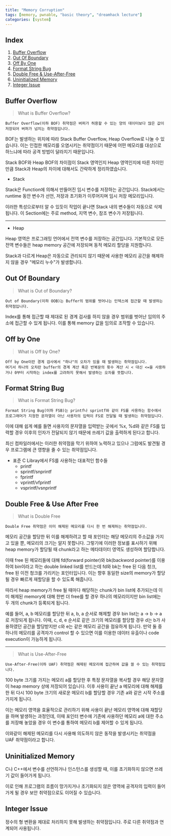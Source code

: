 ```yaml
---
title: "Memory Corruption"
tags: [memory, pwnable, "basic theory", "dreamhack lecture"]
categories: [system]
---
```


Index
-----

1. [Buffer Overflow](#buffer-overflow)
2. [Out Of Boundary](#out-of-boundary)
3. [Off By One](#off-by-one)
4. [Format String Bug](#format-string-bug)
5. [Double Free & Use-After-Free](#double-free-&-use-after-free)
6. [Uninitialized Memory](#uninitialized-memory)
7. [Integer Issue](#integer-issue)



## Buffer Overflow

> What is Buffer Overflow?
```
Buffer Overflow(이하 BOF) 취약점은 버퍼가 허용할 수 있는 양의 데이터보다 많은 값이 저장되어 버퍼가 넘치는 취약점입니다.
```

BOF는 발생하는 위치에 따라 Stack Buffer Overflow, Heap Overflow로 나눌 수 있습니다. 이는 인접한 메모리를 오염시키는 취약점이기 때문에 어떤 메모리를 대상으로 하느냐에 따라 공격 방법이 달라지기 때문입니다.

Stack BOF와 Heap BOF의 차이점이 Stack 영역인지 Heap 영역인지에 따른 차이인만큼 Stack과 Heap의 차이에 대해서도 간략하게 정리하였습니다.

- Stack

Stack은 Function에 의해서 만들어진 임시 변수를 저장하는 공간입니다. Stack에서는 runtime 동안 변수가 선언, 저장과 초기화가 이루어지며 임시 저장 메모리입니다.

이러한 특성으로부터 알 수 있듯이 작업이 끝나면 Stack 내의 변수들이 자동으로 삭제됩니다. 이 Section에는 주로 method, 지역 변수, 참조 변수가 저장됩니다.

* * *

- Heap

Heap 영역은 프로그래밍 언어에서 전역 변수를 저장하는 공간입니다. 기본적으로 모든 전역 변수들은 heap memory 공간에 저장되며 동적 메모리 할당을 지원합니다.

Stack과 다르게 Heap은 자동으로 관리되지 않기 때문에 사용한 메모리 공간을 해제하지 않을 경우 "메모리 누수"가 발생합니다.

## Out Of Boundary

> What is Out of Boundary?
```
Out of Boundary(이하 OOB)는 Buffer의 범위를 벗어나는 인덱스에 접근할 때 발생하는 취약점입니다.
```

Index를 통해 접근할 때 제대로 된 경계 검사를 하지 않을 경우 범위를 벗어난 임의의 주소에 접근할 수 있게 됩니다. 이를 통해 memory 값을 임의로 조작할 수 있습니다.

## Off by One

> What is Off by One?
```
Off by One이란 경계 검사에서 "하나"의 오차가 있을 때 발생하는 취약점입니다.
여기서 하나의 오차란 buffer의 경계 계산 혹은 반복문의 횟수 계산 시 < 대신 <=을 사용하거나 0부터 시작하는 index를 고려하지 못해서 발생하는 오차를 뜻합니다.
```

## Format String Bug

> What is Format String Bug?
```
Format String Bug(이하 FSB)는 printf나 sprintf와 같이 FS를 사용하는 함수에서 프로그래머가 지정한 문자열이 아닌 사용자의 입력이 FS로 전달될 때 발생하는 취약점입니다.
```

이에 대해 쉽게 예를 들면 사용자의 문자열을 입력받는 곳에서 %x, %d와 같은 FS를 입력할 경우 이후의 인자가 전달되지 않기 때문에 쓰레기 값을 출력하게 된다고 합니다.

최신 컴파일러에서는 이러한 취약점을 막기 위하여 노력하고 있으나 그럼에도 발견될 경우 프로그램에 큰 영향을 줄 수 있는 취약점입니다.

- 표준 C Libray에서 FS를 사용하는 대표적인 함수들
	- printf
	- sprintf/snprintf
	- fprintf
	- vprintf/vfprintf
	- vsprintf/vsnprintf

## Double Free & Use After Free

> What is Double Free
```
Double Free 취약점은 이미 해제된 메모리를 다시 한 번 해제하는 취약점입니다.
```

메모리 공간을 할당한 뒤 이를 해제하려고 할 때 포인터는 해당 메모리의 주소값을 가지고 있을 뿐, 메모리의 크기는 알지 못합니다. 그렇기에 이러한 정보를 표시하기 위해 heap memory가 할당될 때 chunk라고 하는 메타데이터 영역도 생성하여 할당합니다.

이때 free 된 메모리들에 대해 fd(forward pointer)와 bk(backword pointer)를 이용하여 bin이라고 하는 double linked list를 만드는데 fd와 bk는 free 된 다음 청크, free 된 이전 청크를 가리키는 포인터입니다. 이는 향후 동일한 size의 memory가 할당될 경우 빠르게 재할당을 할 수 있도록 해줍니다.

따라서 heap memory가 free 될 때마다 해당하는 chunk가 bin list에 추가되는데 이미 해제된 memory에 대해 한번 더 free를 할 경우 하나의 메모리이지만 bin list에는 두 개의 chunk가 등록되게 됩니다. 

예를 들어, a, b 메모리를 할당한 뒤 a, b, a 순서로 해제할 경우 bin list는 a -> b -> a로 저장되게 됩니다. 이때, c, d, e 순서로 같은 크기의 메모리를 할당할 경우 d는 b가 사용하였던 공간을 할당받지만 c와 e는 같은 메모리 공간을 점유하게 됩니다. 만약 둘 중 하나의 메모리를 공격자가 control 할 수 있으면 이를 이용한 데이터 유출이나 code execution이 가능하게 됩니다.

* * *

> What is Use-After-Free
```
Use-After-Free(이하 UAF) 취약점은 해제된 메모리에 접근하여 값을 쓸 수 있는 취약점입니다.
```

100 byte 크기를 가지는 메모리 a를 할당한 후 특정 문자열을 복사할 경우 해당 문자열이 heap memory 상에 저장되어 있습니다. 이후 사용이 끝난 a 메모리에 대해 해제를 한 뒤 다시 100 byte 크기의 새로운 메모리 b를 할당할 경우 기존 a와 같은 시작 주소를 가지게 됩니다.

이는 메모리 영역을 효율적으로 관리하기 위해 사용이 끝난 메모리 영역에 대해 재할당을 하며 발생하는 과정인데, 이때 포인터 변수에 기존에 사용하던 메모리 a에 대한 주소를 저장해 놓았을 경우 이 변수를 통하여 메모리 b를 제어할 수 있게 됩니다.

이와같이 해제된 메모리를 다시 사용해 의도하지 않은 동작을 발생시키는 취약점을 UAF 취약점이라고 합니다.

## Uninitialized Memory

C나 C++에서 변수를 선언하거나 인스턴스를 생성할 때, 이를 초기화하지 않으면 쓰레기 값이 들어가게 됩니다.

이로 인해 프로그램의 흐름이 망가지거나 초기화되지 않은 영역에 공격자의 입력이 들어가게 될 경우 보안 취약점으로도 이어질 수 있습니다.

## Integer Issue

정수의 형 변환을 제대로 처리하지 못해 발생하는 취약점입니다. 주로 다른 취약점과 연계되어 사용됩니다.
